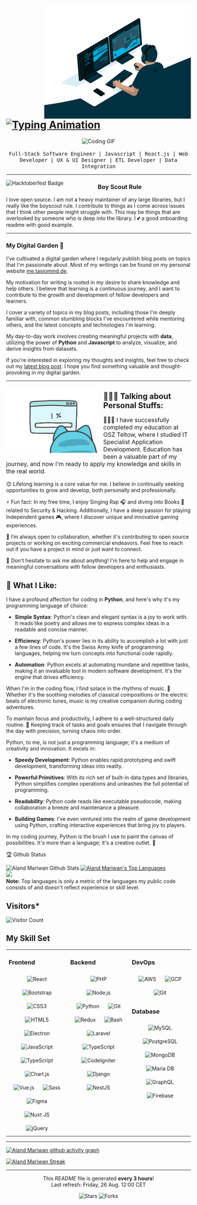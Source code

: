 <div class="profile-header">
  <img src="code.gif" alt="Coding GIF" align="right" width="400" height="310" />
  <h1>
    <a href="https://git.io/typing-svg">
      <img src="https://readme-typing-svg.herokuapp.com/?lines=Hello,+World!;My+name+is+Aland+Mariwan.;Welcome+to+my+profile!&center=true&size=27" alt="Typing Animation" />
    </a>
  </h1>
</div>

<div class="profile-info">
  <p align="center">
    <img src="https://user-images.githubusercontent.com/5679180/79618120-0daffb80-80be-11ea-819e-d2b0fa904d07.gif" alt="Coding GIF" width="27px" />
    <br /><br />
    <samp>
      Full-Stack Software Engineer | Javascript | React.js | Web Developer | UX & UI Designer | ETL Developer | Data Integration
      <br />
    </samp>
  </p>
</div>

---

<div class="hacktoberfest-badge">
  <img width="250" align="left" src="https://lazywinadmin.com/images/2019/2019-09-29-hacktoberfest_powershell/hacktoberfest2019medium.png" alt="Hacktoberfest Badge" />
</div>

 
### Boy Scout Rule

I love open source.  I am not a heavy maintainer of any large libraries, but I really like the boyscout rule.  I contribute to things as I come across issues that I think other people might struggle with.  This may be things that are overlooked by someone who is deep into the library.  I 💕 a good onboarding readme with good example.

 ---


### My Digital Garden 🌱

I've cultivated a digital garden where I regularly publish blog posts on topics that I'm passionate about. Most of my writings can be found on my personal website [me.tasiomind.de](https://me.tasiomind.de).

My motivation for writing is rooted in my desire to share knowledge and help others. I believe that learning is a continuous journey, and I want to contribute to the growth and development of fellow developers and learners.

I cover a variety of topics in my blog posts, including those I'm deeply familiar with, common stumbling blocks I've encountered while mentoring others, and the latest concepts and technologies I'm learning. 

My day-to-day work involves creating meaningful projects with **data**, utilizing the power of **Python** and **Javascript** to analyze, visualize, and derive insights from datasets.

If you're interested in exploring my thoughts and insights, feel free to check out my [latest blog post](https://blog.tasiomind.de). I hope you find something valuable and thought-provoking in my digital garden.


 ---
 
<div>
  <img align='left' style="margin-right:15px" src="error.gif" width="250">
</div>

<h2>👨🏽‍💻 Talking about Personal Stuffs:</h2>

<p style="font-size:16px">
  👨🏻‍🎓 I have successfully completed my education at OSZ Teltow, where I studied IT Specialist Application Development. Education has been a valuable part of my journey, and now I'm ready to apply my knowledge and skills in the real world.

  😊 Lifelong learning is a core value for me. I believe in continually seeking opportunities to grow and develop, both personally and professionally.

  ⚡ Fun fact: In my free time, I enjoy Singing Rap 🎧 and diving into Books 📕 related to Security & Hacking. Additionally, I have a deep passion for playing Independent games 🎮, where I discover unique and innovative gaming experiences.

  👯 I’m always open to collaboration, whether it's contributing to open source projects or working on exciting commercial endeavors. Feel free to reach out if you have a project in mind or just want to connect.

  💬 Don't hesitate to ask me about anything! I'm here to help and engage in meaningful conversations with fellow developers and enthusiasts.
</p>

## 🚀 What I Like:

I have a profound affection for coding in **Python**, and here's why it's my programming language of choice:

* **Simple Syntax**: Python's clean and elegant syntax is a joy to work with. It reads like poetry and allows me to express complex ideas in a readable and concise manner.

* **Efficiency**: Python's power lies in its ability to accomplish a lot with just a few lines of code. It's the Swiss Army knife of programming languages, helping me turn concepts into functional code rapidly.

* **Automation**: Python excels at automating mundane and repetitive tasks, making it an invaluable tool in modern software development. It's the engine that drives efficiency.

When I'm in the coding flow, I find solace in the rhythms of music. 🎵 Whether it's the soothing melodies of classical compositions or the electric beats of electronic tunes, music is my creative companion during coding adventures.

To maintain focus and productivity, I adhere to a well-structured daily routine. 📝 Keeping track of tasks and goals ensures that I navigate through the day with precision, turning chaos into order.

Python, to me, is not just a programming language; it's a medium of creativity and innovation. It excels in:

* **Speedy Development**: Python enables rapid prototyping and swift development, transforming ideas into reality.

* **Powerful Primitives**: With its rich set of built-in data types and libraries, Python simplifies complex operations and unleashes the full potential of programming.

* **Readability**: Python code reads like executable pseudocode, making collaboration a breeze and maintenance a pleasure.

* **Building Games**: I've even ventured into the realm of game development using Python, crafting interactive experiences that bring joy to players.

In my coding journey, Python is the brush I use to paint the canvas of possibilities. It's more than a language; it's a creative outlet. 🎨



🏆 Github Status

  <a><img alt="Aland Mariwan Github Stats" src="https://github-readme-stats.vercel.app/api/?username=amariwan&show_icons=true&include_all_commits=true&count_private=true&theme=react&hide_border=true&bg_color=1F222E&title_color=F85D7F&icon_color=F8D866" height="192px"/></a>
  <a href="https://github.com/anuraghazra/github-readme-stats"><img alt="Aland Mariwan's Top Languages" src="https://github-readme-stats.vercel.app/api/top-langs/?username=amariwan&langs_count=8&layout=compact&theme=react&hide_border=true&bg_color=1F222E&title_color=F85D7F&icon_color=F8D866&hide=Jupyter%20Notebook" height="192px"/></a>
  <br/>
  <img src="https://github-profile-trophy.vercel.app/?username=amariwan&theme=nord&no-frame=false&no-bg=true&margin-w=4"/>
  <br/>
  <b>Note:</b> Top languages is only a metric of the languages my public code consists of and doesn't reflect experience or skill level.
    
## Visitors*
![Visitor Count](https://komarev.com/ghpvc/?username=amariwan&color=grey)
  
## My Skill Set  
<table><tr><td valign="top" width="33%">

### Frontend  
<div align="center">  
<img style="margin: 10px" src="https://profilinator.rishav.dev/skills-assets/react-original-wordmark.svg" alt="React" height="50" />  
<img style="margin: 10px" src="https://profilinator.rishav.dev/skills-assets/bootstrap-plain.svg" alt="Bootstrap" height="50" />  
<img style="margin: 10px" src="https://profilinator.rishav.dev/skills-assets/css3-original-wordmark.svg" alt="CSS3" height="50" />  
<img style="margin: 10px" src="https://profilinator.rishav.dev/skills-assets/html5-original-wordmark.svg" alt="HTML5" height="50" />  
<img style="margin: 10px" src="https://profilinator.rishav.dev/skills-assets/electron-original.svg" alt="Electron" height="50" />  
<img style="margin: 10px" src="https://profilinator.rishav.dev/skills-assets/javascript-original.svg" alt="JavaScript" height="50" />  
<img style="margin: 10px" src="https://profilinator.rishav.dev/skills-assets/typescript-original.svg" alt="TypeScript" height="50" />  
<img style="margin: 10px" src="https://profilinator.rishav.dev/skills-assets/logo-title.svg" alt="Chart.js" height="50" />  
<img style="margin: 10px" src="https://profilinator.rishav.dev/skills-assets/vuejs-original-wordmark.svg" alt="Vue.js" height="50" />  
<img style="margin: 10px" src="https://profilinator.rishav.dev/skills-assets/sass-original.svg" alt="Sass" height="50" />  
<img style="margin: 10px" src="https://profilinator.rishav.dev/skills-assets/figma-icon.svg" alt="Figma" height="50" />  
<img style="margin: 10px" src="https://profilinator.rishav.dev/skills-assets/nuxt.png" alt="Nuxt JS" height="50" />  
<img style="margin: 10px" src="https://profilinator.rishav.dev/skills-assets/jquery.png" alt="jQuery" height="50" />  
</div>

</td><td valign="top" width="33%">

### Backend  
<div align="center">   
<img style="margin: 10px" src="https://profilinator.rishav.dev/skills-assets/php-original.svg" alt="PHP" height="50" />  
<img style="margin: 10px" src="https://profilinator.rishav.dev/skills-assets/nodejs-original-wordmark.svg" alt="Node.js" height="50" />  
<img style="margin: 10px" src="https://profilinator.rishav.dev/skills-assets/python-original.svg" alt="Python" height="50" />  
<img style="margin: 10px" src="https://profilinator.rishav.dev/skills-assets/git-scm-icon.svg" alt="Git" height="50" />  
<img style="margin: 10px" src="https://profilinator.rishav.dev/skills-assets/redux-original.svg" alt="Redux" height="50" />  
<img style="margin: 10px" src="https://profilinator.rishav.dev/skills-assets/gnu_bash-icon.svg" alt="Bash" height="50" />  
<img style="margin: 10px" src="https://profilinator.rishav.dev/skills-assets/laravel-plain-wordmark.svg" alt="Laravel" height="50" />  
<img style="margin: 10px" src="https://profilinator.rishav.dev/skills-assets/typescript-original.svg" alt="TypeScript" height="50" />  
<img style="margin: 10px" src="https://profilinator.rishav.dev/skills-assets/codeigniter.svg" alt="CodeIgniter" height="50" />  
<img style="margin: 10px" src="https://profilinator.rishav.dev/skills-assets/django-original.svg" alt="Django" height="50" />  
<img style="margin: 10px" src="https://profilinator.rishav.dev/skills-assets/nestjs.svg" alt="NestJS" height="50" />
</div>

</td><td valign="top" width="33%">
  
### DevOps  
<div align="center">  
<img style="margin: 10px" src="https://profilinator.rishav.dev/skills-assets/amazonwebservices-original-wordmark.svg" alt="AWS" height="50" />  
<img style="margin: 10px" src="https://profilinator.rishav.dev/skills-assets/google_cloud-icon.svg" alt="GCP" height="50" />  
<img style="margin: 10px" src="https://profilinator.rishav.dev/skills-assets/git-scm-icon.svg" alt="Git" height="50" />  
</div>  

### Database  
<div align="center">  
<img style="margin: 10px" src="https://profilinator.rishav.dev/skills-assets/mysql-original-wordmark.svg" alt="MySQL" height="50" />  
<img style="margin: 10px" src="https://profilinator.rishav.dev/skills-assets/postgresql-original-wordmark.svg" alt="PostgreSQL" height="50" />  
<img style="margin: 10px" src="https://profilinator.rishav.dev/skills-assets/mongodb-original-wordmark.svg" alt="MongoDB" height="50" />  
<img style="margin: 10px" src="https://profilinator.rishav.dev/skills-assets/mariadb.png" alt="Maria DB" height="50" />  
<img style="margin: 10px" src="https://profilinator.rishav.dev/skills-assets/graphql.png" alt="GraphQL" height="50" />  
<img style="margin: 10px" src="https://profilinator.rishav.dev/skills-assets/firebase.png" alt="Firebase" height="50" />  
</div>

</td></tr></table> 
  
------------

  
[![Aland Mariwan github activity graph](https://activity-graph.herokuapp.com/graph?username=amariwan&theme=react-dark&hide_border=true)](https://activity-graph.herokuapp.com/graph?username=amariwan&theme=react-dark&hide_border=true)

[![Aland Mariwan Streak](https://github-readme-streak-stats.herokuapp.com/?user=amariwan&theme=react&background=0d1117&border=666)](https://github-readme-streak-stats.herokuapp.com/?user=amariwan&theme=react&background=0d1117&border=666)

------------


<p align="center">This <i>README</i> file is generated <b>every 3 hours</b>!</br>Last refresh: Friday, 26 Aug. 12:00 CET<br /></p>
<p align="center">
<img alt="Stars" src="https://img.shields.io/github/stars/amariwan/amariwan?style=flat-square&labelColor=343b41"/> 
<img alt="Forks" src="https://img.shields.io/github/forks/amariwan/amariwan?style=flat-square&labelColor=343b41"/>
</p>




